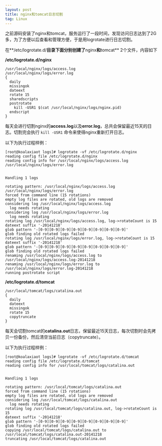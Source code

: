 ```yaml
---
layout: post
title: nginx和tomcat日志切割
tag: Linux
---
```


之前源码安装了nginx和tomcat，服务运行了一段时间，发现访问日志达到了2G多，为了方便以后查看和管理方便，于是用logrotate进行日志切割。

在**/etc/logrotate.d/**目录下面分别创建了**nginx**和**tomcat** 2个文件，内容如下

**/etc/logrotate.d/nginx**

```
/usr/local/nginx/logs/access.log
/usr/local/nginx/logs/error.log
{
  daily
  missingok
  dateext
  rotate 15
  sharedscripts
  postrotate
    kill -USR1 $(cat /usr/local/nginx/logs/nginx.pid)
  endscript
}
```

每天会进行切割nginx的**access.log**以及**error.log**，总共会保留最近15天的日志。切割完会执行 `kill -USR1` 命令来使得nginx重新打开日志。

以下为执行过程样例：

```
[root@koalaxiaot logs]# logrotate -vf /etc/logrotate.d/nginx 
reading config file /etc/logrotate.d/nginx
reading config info for /usr/local/nginx/logs/access.log
/usr/local/nginx/logs/error.log


Handling 1 logs

rotating pattern: /usr/local/nginx/logs/access.log
/usr/local/nginx/logs/error.log
forced from command line (15 rotations)
empty log files are rotated, old logs are removed
considering log /usr/local/nginx/logs/access.log
  log needs rotating
considering log /usr/local/nginx/logs/error.log
  log needs rotating
rotating log /usr/local/nginx/logs/access.log, log->rotateCount is 15
dateext suffix '-20141218'
glob pattern '-[0-9][0-9][0-9][0-9][0-9][0-9][0-9][0-9]'
glob finding old rotated logs failed
rotating log /usr/local/nginx/logs/error.log, log->rotateCount is 15
dateext suffix '-20141218'
glob pattern '-[0-9][0-9][0-9][0-9][0-9][0-9][0-9][0-9]'
glob finding old rotated logs failed
renaming /usr/local/nginx/logs/access.log to /usr/local/nginx/logs/access.log-20141218
renaming /usr/local/nginx/logs/error.log to /usr/local/nginx/logs/error.log-20141218
running postrotate script
```

**/etc/logrotate.d/tomcat**

```
/usr/local/tomcat/logs/catalina.out
{
  daily
  dateext
  missingok
  rotate 15
  copytruncate
}
```

每天会切割tomcat的**catalina.out**日志，保留最近15天日志，每次切割时会先拷贝一份备份，然后清空当前日志（copytruncate）。

以下为执行过程样例：

```
[root@koalaxiaot logs]# logrotate -vf /etc/logrotate.d/tomcat 
reading config file /etc/logrotate.d/tomcat
reading config info for /usr/local/tomcat/logs/catalina.out


Handling 1 logs

rotating pattern: /usr/local/tomcat/logs/catalina.out
forced from command line (15 rotations)
empty log files are rotated, old logs are removed
considering log /usr/local/tomcat/logs/catalina.out
  log needs rotating
rotating log /usr/local/tomcat/logs/catalina.out, log->rotateCount is 15
dateext suffix '-20141218'
glob pattern '-[0-9][0-9][0-9][0-9][0-9][0-9][0-9][0-9]'
glob finding old rotated logs failed
copying /usr/local/tomcat/logs/catalina.out to /usr/local/tomcat/logs/catalina.out-20141218
truncating /usr/local/tomcat/logs/catalina.out
```
